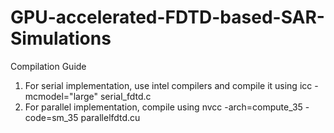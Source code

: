 # GPU-accelerated-FDTD-based-SAR-Simulations

Compilation Guide
1. For serial implementation, use intel compilers and compile it using 
  icc -mcmodel="large" serial_fdtd.c
2. For parallel implementation, compile using
  nvcc -arch=compute_35 -code=sm_35 parallelfdtd.cu
